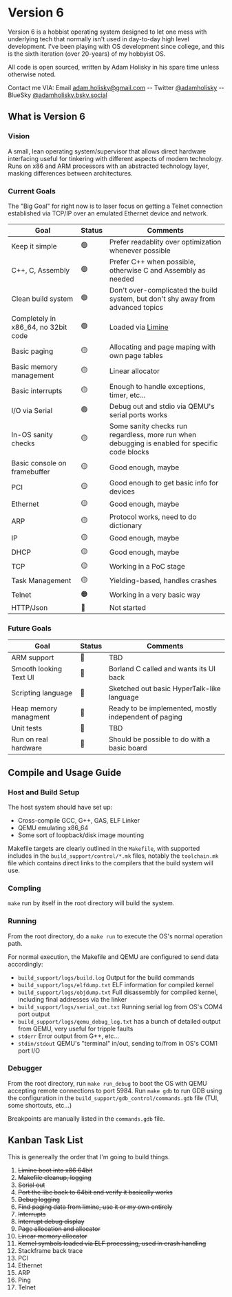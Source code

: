 # Version 6

Version 6 is a hobbist operating system designed to let one mess with underlying tech that normally isn't used in day-to-day high level development. I've been playing with OS development since college, and this is the sixth iteration (over 20-years) of my hobbyist OS.

All code is open sourced, written by Adam Holisky in his spare time unless otherwise noted.

Contact me VIA: Email adam.holisky@gmail.com -- Twitter [@adamholisky](https://x.com/AdamHolisky) -- BlueSky [@adamholisky.bsky.social](https://bsky.app/profile/adamholisky.bsky.social)

## What is Version 6

### Vision

A small, lean operating system/supervisor that allows direct hardware interfacing useful for tinkering with different aspects of modern technology. Runs on x86 and ARM processors with an abstracted technology layer, masking differences between architectures. 

### Current Goals

The "Big Goal" for right now is to laser focus on getting a Telnet connection established via TCP/IP over an emulated Ethernet device and network. 

| Goal | Status | Comments |
| ---- | ---- | ---- |
| Keep it simple | 🟢 | Prefer readablity over optimization whenever possible |
| C++, C, Assembly | 🟢 | Prefer C++ when possible, otherwise C and Assembly as needed |
| Clean build system | 🟢 | Don't over-complicated the build system, but don't shy away from advanced topics |
| Completely in x86_64, no 32bit code  | 🟢 | Loaded via [Limine](https://github.com/limine-bootloader/limine/blob/v7.x/README.md) |
| Basic paging | 🟡 | Allocating and page maping with own page tables |
| Basic memory management | 🟡 | Linear allocator |
| Basic interrupts | 🟡 | Enough to handle exceptions, timer, etc... |
| I/O via Serial | 🟢 | Debug out and stdio via QEMU's serial ports works |
| In-OS sanity checks | 🟡 | Some sanity checks run regardless, more run when debugging is enabled for specific code blocks |
| Basic console on framebuffer  | 🟡 | Good enough, maybe | 
| PCI | 🟡 | Good enough to get basic info for devices |
| Ethernet | 🟡 | Good enough, maybe |
| ARP | 🟡 | Protocol works, need to do dictionary |
| IP | 🟡 | Good enough, maybe |
| DHCP | 🟡 | Good enough, maybe |
| TCP | 🟡 | Working in a PoC stage |
| Task Management | 🟡 | Yielding-based, handles crashes |
| Telnet | 🟠 | Working in a very basic way |
| HTTP/Json | 🔴 | Not started |

### Future Goals

| Goal | Status | Comments |
| ---- | ---- | ---- |
| ARM support | 🔴 | TBD |
| Smooth looking Text UI | 🔴 | Borland C called and wants its UI back |
| Scripting language | 🔴 | Sketched out basic HyperTalk-like language |
| Heap memory managment | 🔴 | Ready to be implemented, mostly independent of paging |
| Unit tests | 🔴 | TBD |
| Run on real hardware | 🔴 | Should be possible to do with a basic board |

## Compile and Usage Guide

### Host and Build Setup

The host system should have set up:
- Cross-compile GCC, G++, GAS, ELF Linker
- QEMU emulating x86_64
- Some sort of loopback/disk image mounting

Makefile targets are clearly outlined in the `Makefile`, with supported includes in the `build_support/control/*.mk` files, notably the `toolchain.mk` file which contains direct links to the compilers that the build system will use.

### Compling 

`make` run by itself in the root directory will build the system.

### Running

From the root directory, do a `make run` to execute the OS's normal operation path. 

For normal execution, the Makefile and QEMU are configured to send data accordingly:
- `build_support/logs/build.log` Output for the build commands 
- `build_support/logs/elfdump.txt` ELF information for compiled kernel
- `build_support/logs/objdump.txt` Full disassembly for compiled kernel, including final addresses via the linker
- `build_support/logs/serial_out.txt` Running serial log from OS's COM4 port output 
- `build_support/logs/qemu_debug_log.txt` has a bunch of detailed output from QEMU, very useful for tripple faults
- `stderr` Error output from G++, etc...
- `stdin/stdout` QEMU's "terminal" in/out, sending to/from in OS's COM1 port I/O

### Debugger 

From the root directory, run `make run_debug` to boot the OS with QEMU accepting remote connections to port 5984. Run `make gdb` to run GDB using the configuration in the `build_support/gdb_control/commands.gdb` file (TUI, some shortcuts, etc...)

Breakpoints are manually listed in the `commands.gdb` file.

## Kanban Task List
This is genereally the order that I'm going to build things.

1. ~~Limine boot into x86 64bit~~
1. ~~Makefile cleanup, logging~~
1. ~~Serial out~~
1. ~~Port the libc back to 64bit and verify it basically works~~
1. ~~Debug logging~~
1. ~~Find paging data from limine, use it or my own entirely~~
1. ~~Interrupts~~
1. ~~Interrupt debug display~~
1. ~~Page allocation and allocator~~
1. ~~Linear memory allocator~~
1. ~~Kernel symbols loaded via ELF processing, used in crash handling~~
1. Stackframe back trace
1. PCI
1. Ethernet
1. ARP
1. Ping
1. Telnet
